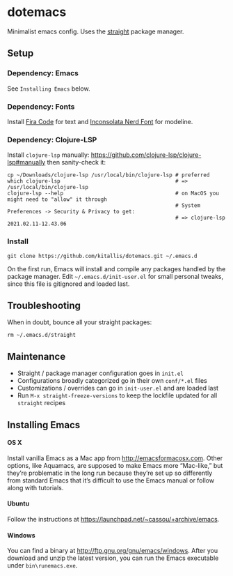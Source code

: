 # dotemacs

Minimalist emacs config. Uses the [straight](https://github.com/raxod502/straight.el) package manager.

## Setup

### Dependency: Emacs

See `Installing Emacs` below.

### Dependency: Fonts

Install [Fira Code](https://github.com/tonsky/FiraCode) for text and [Inconsolata Nerd Font](https://github.com/ryanoasis/nerd-fonts/blob/master/patched-fonts/Inconsolata/complete/Inconsolata%20Nerd%20Font%20Complete.otf) for modeline.

### Dependency: Clojure-LSP

Install `clojure-lsp` manually: https://github.com/clojure-lsp/clojure-lsp#manually then sanity-check it:

```shell
cp ~/Downloads/clojure-lsp /usr/local/bin/clojure-lsp # preferred
which clojure-lsp                                     # => /usr/local/bin/clojure-lsp
clojure-lsp --help                                    # on MacOS you might need to "allow" it through
                                                      # System Preferences -> Security & Privacy to get:
                                                      # => clojure-lsp 2021.02.11-12.43.06
```

### Install

```shell
git clone https://github.com/kitallis/dotemacs.git ~/.emacs.d
```

On the first run, Emacs will install and compile any packages handled by the package manager. Edit `~/.emacs.d/init-user.el` for small personal tweaks, since this file is gitignored and loaded last.

## Troubleshooting

When in doubt, bounce all your straight packages:

```shell
rm ~/.emacs.d/straight
```

## Maintenance

* Straight / package manager configuration goes in `init.el`
* Configurations broadly categorized go in their own `conf/*.el` files
* Customizations / overrides can go in `init-user.el` and are loaded last
* Run `M-x straight-freeze-versions` to keep the lockfile updated for all `straight` recipes

## Installing Emacs

#### OS X

Install vanilla Emacs as a Mac app from http://emacsformacosx.com. Other options, like Aquamacs, are supposed to make Emacs more “Mac-like,” but they’re problematic in the long run because they’re set up so differently from standard Emacs that it’s difficult to use the Emacs manual or follow along with tutorials.

#### Ubuntu

Follow the instructions at https://launchpad.net/~cassou/+archive/emacs.

#### Windows

You can find a binary at http://ftp.gnu.org/gnu/emacs/windows. After you download and unzip the latest version, you can run the Emacs executable under `bin\runemacs.exe`.

